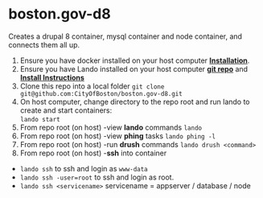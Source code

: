 # boston.gov-d8
Creates a drupal 8 container, mysql container and node container, and connects them all up.
1. Ensure you have docker installed on your host computer [**Installation**](https://docs.docker.com/install/).
1. Ensure you have Lando installed on your host computer [**git repo**](https://github.com/lando/lando) and [**Install Instructions**](https://github.com/lando/lando)
1. Clone this repo into a local folder
 `git clone git@github.com:CityOfBoston/boston.gov-d8.git`
1. On host computer, change directory to the repo root and run lando to create and start containers:  
`lando start`
1. From repo root (on host) -view **lando** commands 
`lando`
1. From repo root (on host) -view **phing** tasks 
`lando phing -l`
1. From repo root (on host) -run **drush** commands 
`lando drush <command>`
1. From repo root (on host) -**ssh** into container 
* `lando ssh` to ssh and login as `www-data`
* `lando ssh -user=root` to ssh and login as root.
* `lando ssh <servicename>` servicename = appserver / database / node

